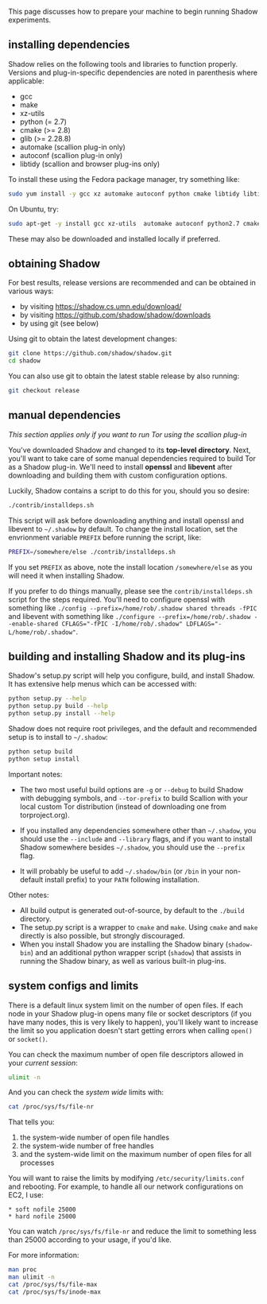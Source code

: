 This page discusses how to prepare your machine to begin running Shadow experiments.
## installing dependencies

Shadow relies on the following tools and libraries to function properly. Versions and plug-in-specific dependencies are noted in parenthesis where applicable:
* gcc
* make
* xz-utils
* python (= 2.7)
* cmake (>= 2.8)
* glib (>= 2.28.8)
* automake (scallion plug-in only)
* autoconf (scallion plug-in only)
* libtidy (scallion and browser plug-ins only)

To install these using the Fedora package manager, try something like:
```bash
sudo yum install -y gcc xz automake autoconf python cmake libtidy libtidy-devel glib2 glib2-devel
```
On Ubuntu, try:
```bash
sudo apt-get -y install gcc xz-utils  automake autoconf python2.7 cmake tidy libtidy-dev libglib2.0 libglib2.0-dev
```
These may also be downloaded and installed locally if preferred.

## obtaining Shadow

For best results, release versions are recommended and can be obtained in various ways:
* by visiting https://shadow.cs.umn.edu/download/
* by visiting https://github.com/shadow/shadow/downloads
* by using git (see below)

Using git to obtain the latest development changes:
```bash
git clone https://github.com/shadow/shadow.git
cd shadow
```
You can also use git to obtain the latest stable release by also running:  
```bash
git checkout release
```
## manual dependencies

_This section applies only if you want to run Tor using the scallion plug-in_

You've downloaded Shadow and changed to its **top-level directory**. Next, you'll want to take care of some manual dependencies required to build Tor as a Shadow plug-in. We'll need to install **openssl** and **libevent** after downloading and building them with custom configuration options.

Luckily, Shadow contains a script to do this for you, should you so desire:
```bash
./contrib/installdeps.sh
```
This script will ask before downloading anything and install openssl and libevent to `~/.shadow` by default. To change the install location, set the envrionment variable `PREFIX` before running the script, like:
```bash
PREFIX=/somewhere/else ./contrib/installdeps.sh
```
If you set `PREFIX` as above, note the install location `/somewhere/else` as you will need it when installing Shadow.

If you prefer to do things manually, please see the `contrib/installdeps.sh` script for the steps required. You'll need to configure openssl with something like `./config --prefix=/home/rob/.shadow shared threads -fPIC` and libevent with something like `./configure --prefix=/home/rob/.shadow --enable-shared CFLAGS="-fPIC -I/home/rob/.shadow" LDFLAGS="-L/home/rob/.shadow"`.

## building and installing Shadow and its plug-ins

Shadow's setup.py script will help you configure, build, and install Shadow. It has 
extensive help menus which can be accessed with:
```bash
python setup.py --help
python setup.py build --help
python setup.py install --help
```
Shadow does not require root privileges, and the default and recommended setup
is to install to `~/.shadow`:
```bash
python setup build
python setup install
```

Important notes:  
+ The two most useful build options are `-g` or `--debug` to build Shadow with debugging symbols, and `--tor-prefix` to build Scallion with your local custom Tor distribution (instead of downloading one from torproject.org). 

+ If you installed any dependencies somewhere other than `~/.shadow`, you should use the `--include` and `--library` flags, and if you want to install Shadow somewhere besides `~/.shadow`, you should use the `--prefix` flag.

+ It will probably be useful to add `~/.shadow/bin` (or `/bin` in your non-default install prefix) to your `PATH` following installation.

Other notes:  
+ All build output is generated out-of-source, by default to the `./build` directory.
+ The setup.py script is a wrapper to `cmake` and `make`. Using `cmake` and `make` directly is also possible, but strongly discouraged. 
+ When you install Shadow you are installing the Shadow binary (`shadow-bin`) and an additional python wrapper script (`shadow`) that assists in running the Shadow binary, as well as various built-in plug-ins.

## system configs and limits

There is a default linux system limit on the number of open files. If each node 
in your Shadow plug-in opens many file or socket descriptors (if you have many nodes, this is very likely to happen), you'll likely want to increase the limit so you application doesn't start getting errors when calling `open()` or `socket()`.

You can check the maximum number of open file descriptors allowed in your _current session_:
```bash
ulimit -n
```
And you can check the _system wide_ limits with:
```bash
cat /proc/sys/fs/file-nr
```
That tells you:
 1. the system-wide number of open file handles
 1. the system-wide number of free handles
 1. and the system-wide limit on the maximum number of open files for all processes

You will want to raise the limits by modifying `/etc/security/limits.conf` and rebooting.
For example, to handle all our network configurations on EC2, I use:
```
* soft nofile 25000
* hard nofile 25000
```
You can watch `/proc/sys/fs/file-nr` and reduce the limit to something less than 25000 according to your usage, if you'd like.

For more information:
```bash
man proc
man ulimit -n
cat /proc/sys/fs/file-max
cat /proc/sys/fs/inode-max
```